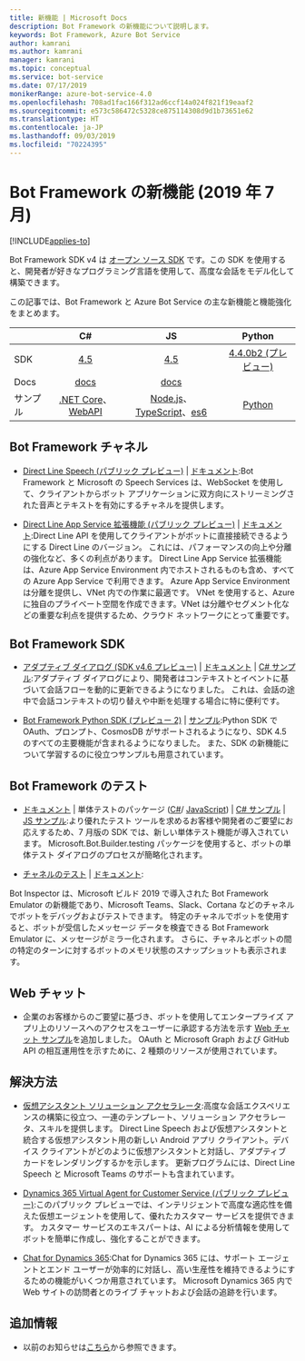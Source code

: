 ```yaml
---
title: 新機能 | Microsoft Docs
description: Bot Framework の新機能について説明します。
keywords: Bot Framework, Azure Bot Service
author: kamrani
ms.author: kamrani
manager: kamrani
ms.topic: conceptual
ms.service: bot-service
ms.date: 07/17/2019
monikerRange: azure-bot-service-4.0
ms.openlocfilehash: 708ad1fac166f312ad6ccf14a024f821f19eaaf2
ms.sourcegitcommit: e573c586472c5328ce875114308d9d1b73651e62
ms.translationtype: HT
ms.contentlocale: ja-JP
ms.lasthandoff: 09/03/2019
ms.locfileid: "70224395"
---
```

# <a name="whats-new-in-bot-framework-july-2019"></a>Bot Framework の新機能 (2019 年 7 月)

[!INCLUDE[applies-to](includes/applies-to.md)]

Bot Framework SDK v4 は [オープン ソース SDK][1a] です。この SDK を使用すると、開発者が好きなプログラミング言語を使用して、高度な会話をモデル化して構築できます。

この記事では、Bot Framework と Azure Bot Service の主な新機能と機能強化をまとめます。

|   | C#  | JS  | Python |   
|---|:---:|:---:|:------:|
|SDK |[4.5][1] | [4.5][2] | [4.4.0b2 (プレビュー)][3] | 
|Docs | [docs][5] |[docs][5] |  | |
|サンプル |[.NET Core][6]、[WebAPI][10] |[Node.js][7]、[TypeScript][8]、[es6][9]  | [Python][111] | | 

[1a]:https://github.com/microsoft/botframework-sdk/#readme
[1]:https://github.com/Microsoft/botbuilder-dotnet/#packages
[2]:https://github.com/Microsoft/botbuilder-js#packages
[3]:https://github.com/Microsoft/botbuilder-python#packages
[5]:https://docs.microsoft.com/azure/bot-service/?view=azure-bot-service-4.0
[6]:https://github.com/Microsoft/BotBuilder-Samples/tree/master/samples/csharp_dotnetcore
[7]:https://github.com/Microsoft/BotBuilder-Samples/tree/master/samples/javascript_nodejs
[8]:https://github.com/Microsoft/BotBuilder-Samples/tree/master/samples/javascript_typescript
[9]:https://github.com/Microsoft/BotBuilder-Samples/tree/master/samples/javascript_es6
[10]:https://github.com/Microsoft/BotBuilder-Samples/tree/master/samples/csharp_webapi
[111]:https://github.com/Microsoft/botbuilder-python/tree/master/samples


## <a name="bot-framework-channels"></a>Bot Framework チャネル
- [Direct Line Speech (パブリック プレビュー)](https://aka.ms/streaming-extensions) | [ドキュメント](https://docs.microsoft.com/azure/bot-service/directline-speech-bot?view=azure-bot-service-4.0):Bot Framework と Microsoft の Speech Services は、WebSocket を使用して、クライアントからボット アプリケーションに双方向にストリーミングされた音声とテキストを有効にするチャネルを提供します。  

- [Direct Line App Service 拡張機能 (パブリック プレビュー)](https://portal.azure.com) | [ドキュメント](https://aka.ms/directline-ase):Direct Line API を使用してクライアントがボットに直接接続できるようにする Direct Line のバージョン。 これには、パフォーマンスの向上や分離の強化など、多くの利点があります。 Direct Line App Service 拡張機能は、Azure App Service Environment 内でホストされるものも含め、すべての Azure App Service で利用できます。 Azure App Service Environment は分離を提供し、VNet 内での作業に最適です。 VNet を使用すると、Azure に独自のプライベート空間を作成できます。VNet は分離やセグメント化などの重要な利点を提供するため、クラウド ネットワークにとって重要です。 

## <a name="bot-framework-sdk"></a>Bot Framework SDK
- [アダプティブ ダイアログ (SDK v4.6 プレビュー)](https://github.com/Microsoft/BotBuilder-Samples/tree/master/experimental/adaptive-dialog#readme) | [ドキュメント](https://github.com/Microsoft/BotBuilder-Samples/tree/master/experimental/adaptive-dialog/docs) | [C# サンプル](https://github.com/Microsoft/BotBuilder-Samples/tree/master/experimental/adaptive-dialog/csharp_dotnetcore):アダプティブ ダイアログにより、開発者はコンテキストとイベントに基づいて会話フローを動的に更新できるようになりました。 これは、会話の途中で会話コンテキストの切り替えや中断を処理する場合に特に便利です。 
  
- [Bot Framework Python SDK (プレビュー 2)](https://github.com/microsoft/botbuilder-python) | [サンプル](https://github.com/Microsoft/botbuilder-python/tree/master/samples):Python SDK で OAuth、プロンプト、CosmosDB がサポートされるようになり、SDK 4.5 のすべての主要機能が含まれるようになりました。 また、SDK の新機能について学習するのに役立つサンプルも用意されています。

## <a name="bot-framework-testing"></a>Bot Framework のテスト
- [ドキュメント](https://aka.ms/testing-framework) | 単体テストのパッケージ ([C#](https://aka.ms/nuget-botbuilder-testing)/ [JavaScript](https://aka.ms/npm-botbuilder-testing)) | [C# サンプル](https://aka.ms/cs-core-test-sample) | [JS サンプル](https://aka.ms/js-core-test-sample):より優れたテスト ツールを求めるお客様や開発者のご要望にお応えするため、7 月版の SDK では、新しい単体テスト機能が導入されています。 Microsoft.Bot.Builder.testing パッケージを使用すると、ボットの単体テスト ダイアログのプロセスが簡略化されます。  

- [チャネルのテスト](https://github.com/Microsoft/BotFramework-Emulator/releases) | [ドキュメント](https://aka.ms/channel-testing): 

Bot Inspector は、Microsoft ビルド 2019 で導入された Bot Framework Emulator の新機能であり、Microsoft Teams、Slack、Cortana などのチャネルでボットをデバッグおよびテストできます。 特定のチャネルでボットを使用すると、ボットが受信したメッセージ データを検査できる Bot Framework Emulator に、メッセージがミラー化されます。 さらに、チャネルとボットの間の特定のターンに対するボットのメモリ状態のスナップショットも表示されます。

## <a name="web-chat"></a>Web チャット
- 企業のお客様からのご要望に基づき、ボットを使用してエンタープライズ アプリ上のリソースへのアクセスをユーザーに承認する方法を示す [Web チャット サンプル](https://github.com/microsoft/BotFramework-WebChat/tree/master/samples/19.a.single-sign-on-for-enterprise-apps#single-sign-on-demo-for-enterprise-apps-using-oauth)を追加しました。 OAuth と Microsoft Graph および GitHub API の相互運用性を示すために、2 種類のリソースが使用されています。

## <a name="solutions"></a>解決方法
- [仮想アシスタント ソリューション アクセラレータ](https://github.com/Microsoft/botframework-solutions#readme):高度な会話エクスペリエンスの構築に役立つ、一連のテンプレート、ソリューション アクセラレータ、スキルを提供します。 Direct Line Speech および仮想アシスタントと統合する仮想アシスタント用の新しい Android アプリ クライアント。デバイス クライアントがどのように仮想アシスタントと対話し、アダプティブ カードをレンダリングするかを示します。 更新プログラムには、Direct Line Speech と Microsoft Teams のサポートも含まれています。
  
- [Dynamics 365 Virtual Agent for Customer Service (パブリック プレビュー)](https://dynamics.microsoft.com/en-us/ai/virtual-agent-for-customer-service/):このパブリック プレビューでは、インテリジェントで高度な適応性を備えた仮想エージェントを使用して、優れたカスタマー サービスを提供できます。 カスタマー サービスのエキスパートは、AI による分析情報を使用してボットを簡単に作成し、強化することができます。
  
- [Chat for Dynamics 365](https://www.powerobjects.com/powerpacks/powerchat/):Chat for Dynamics 365 には、サポート エージェントとエンド ユーザーが効率的に対話し、高い生産性を維持できるようにするための機能がいくつか用意されています。 Microsoft Dynamics 365 内で Web サイトの訪問者とのライブ チャットおよび会話の追跡を行います。

## <a name="additional-information"></a>追加情報
- 以前のお知らせは[こちら](what-is-new-archive.md)から参照できます。
